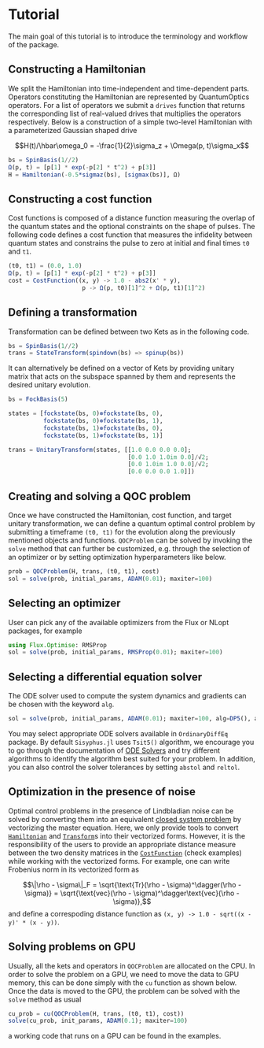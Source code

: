 # Tutorial

The main goal of this tutorial is to introduce the terminology and workflow of the package.

## Constructing a Hamiltonian

We split the Hamiltonian into time-independent and time-dependent parts. Operators constituting the Hamiltonian are represented by QuantumOptics operators. For a list of operators we submit a `drives` function that returns the corresponding list of real-valued drives that multiplies the operators respectively. Below is a construction of a simple two-level Hamiltonian with a parameterized Gaussian shaped drive

$$H(t)/\hbar\omega_0 = -\frac{1}{2}\sigma_z + \Omega(p, t)\sigma_x$$

```julia
bs = SpinBasis(1//2)
Ω(p, t) = [p[1] * exp(-p[2] * t^2) + p[3]]
H = Hamiltonian(-0.5*sigmaz(bs), [sigmax(bs)], Ω)
```

## Constructing a cost function

Cost functions is composed of a distance function measuring the overlap of the quantum states and the optional constraints on the shape of pulses. The following code defines a cost function that measures the infidelity between quantum states and constrains the pulse to zero at initial and final times `t0` and `t1`.

```julia
(t0, t1) = (0.0, 1.0)
Ω(p, t) = [p[1] * exp(-p[2] * t^2) + p[3]]
cost = CostFunction((x, y) -> 1.0 - abs2(x' * y),
                     p -> Ω(p, t0)[1]^2 + Ω(p, t1)[1]^2)
```

## Defining a transformation

Transformation can be defined between two Kets as in the following code.

```julia
bs = SpinBasis(1//2)
trans = StateTransform(spindown(bs) => spinup(bs))
```

It can alternatively be defined on a vector of Kets by providing unitary matrix that acts on the subspace spanned by them and represents the desired unitary evolution.

```julia
bs = FockBasis(5)

states = [fockstate(bs, 0)⊗fockstate(bs, 0),
          fockstate(bs, 0)⊗fockstate(bs, 1),
          fockstate(bs, 1)⊗fockstate(bs, 0),
          fockstate(bs, 1)⊗fockstate(bs, 1)]

trans = UnitaryTransform(states, [[1.0 0.0 0.0 0.0];
                                  [0.0 1.0 1.0im 0.0]/√2;
                                  [0.0 1.0im 1.0 0.0]/√2;
                                  [0.0 0.0 0.0 1.0]])
```

## Creating and solving a QOC problem

Once we have constructed the Hamiltonian, cost function, and target unitary transformation, we can define a quantum optimal control problem by submitting a timeframe `(t0, t1)` for the evolution along the previously mentioned objects and functions. `QOCProblem` can be solved by invoking the `solve` method that can further be customized, e.g. through the selection of an optimizer or by setting optimization hyperparameters like below.

```julia
prob = QOCProblem(H, trans, (t0, t1), cost)
sol = solve(prob, initial_params, ADAM(0.01); maxiter=100)
```

## Selecting an optimizer

User can pick any of the available optimizers from the Flux or NLopt packages, for example
```julia
using Flux.Optimise: RMSProp
sol = solve(prob, initial_params, RMSProp(0.01); maxiter=100)
```

## Selecting a differential equation solver

The ODE solver used to compute the system dynamics and gradients can be chosen with the keyword `alg`.
```julia
sol = solve(prob, initial_params, ADAM(0.01); maxiter=100, alg=DP5(), abstol=1e-6, reltol=1e-6)
```
You may select appropriate ODE solvers available in `OrdinaryDiffEq` package. By default `Sisyphus.jl` uses `Tsit5()` algorithm, we encourage you to go through the documentation of [ODE Solvers](https://diffeq.sciml.ai/stable/solvers/ode_solve/#ode_solve) and try different algorithms to identify the algorithm best suited for your problem. In addition, you can also control the solver tolerances by setting `abstol` and `reltol`.

## Optimization in the presence of noise

Optimal control problems in the presence of Lindbladian noise can be solved by converting them into an equivalent [closed system problem](noisy.md) by vectorizing the master equation. Here, we only provide tools to convert [`Hamiltonian`](@ref) and [`Transform`](@ref)s into their vectorized forms. However, it is the responsibility of the users to provide an appropriate distance measure between the two density matrices in the [`CostFunction`](@ref) (check examples) while working with the vectorized forms. For example, one can write Frobenius norm in its vectorized form as

$$\|\rho - \sigma\|_F = \sqrt{\text{Tr}(\rho - \sigma)^\dagger(\rho - \sigma)} = \sqrt{\text{vec}(\rho - \sigma)^\dagger\text{vec}(\rho - \sigma)},$$
and define a correspoding distance function as `(x, y) -> 1.0 - sqrt((x - y)' * (x - y))`.

## Solving problems on GPU

Usually, all the kets and operators in `QOCProblem` are allocated on the CPU. In order to solve the problem on a GPU, we need to move the data to GPU memory, this can be done simply with the `cu` function as shown below. Once the data is moved to the GPU, the problem can be solved with the `solve` method as usual

```julia
cu_prob = cu(QOCProblem(H, trans, (t0, t1), cost))
solve(cu_prob, init_params, ADAM(0.1); maxiter=100)
```
a working code that runs on a GPU can be found in the examples.